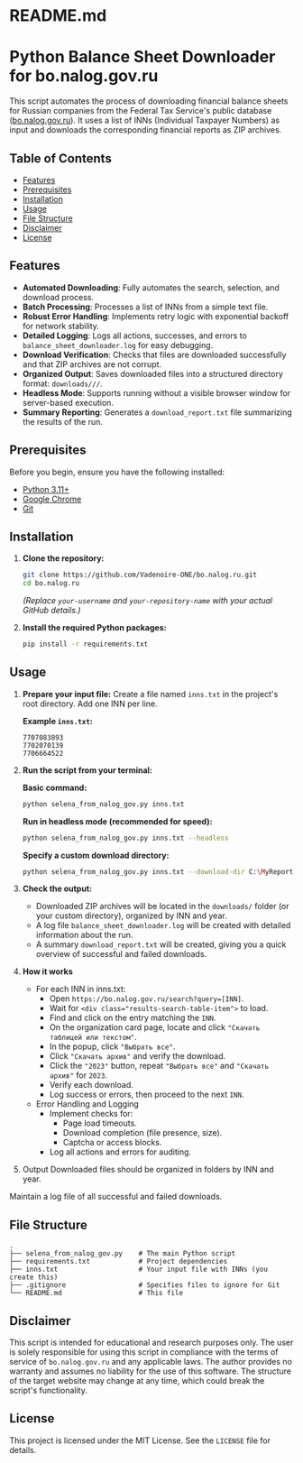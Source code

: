 # README.md

# Python Balance Sheet Downloader for bo.nalog.gov.ru





This script automates the process of downloading financial balance sheets for Russian companies from the Federal Tax Service's public database ([bo.nalog.gov.ru](https://bo.nalog.gov.ru/)). It uses a list of INNs (Individual Taxpayer Numbers) as input and downloads the corresponding financial reports as ZIP archives.

## Table of Contents

- [Features](#features)
- [Prerequisites](#prerequisites)
- [Installation](#installation)
- [Usage](#usage)
- [File Structure](#file-structure)
- [Disclaimer](#disclaimer)
- [License](#license)

## Features

- **Automated Downloading**: Fully automates the search, selection, and download process.
- **Batch Processing**: Processes a list of INNs from a simple text file.
- **Robust Error Handling**: Implements retry logic with exponential backoff for network stability.
- **Detailed Logging**: Logs all actions, successes, and errors to `balance_sheet_downloader.log` for easy debugging.
- **Download Verification**: Checks that files are downloaded successfully and that ZIP archives are not corrupt.
- **Organized Output**: Saves downloaded files into a structured directory format: `downloads///`.
- **Headless Mode**: Supports running without a visible browser window for server-based execution.
- **Summary Reporting**: Generates a `download_report.txt` file summarizing the results of the run.

## Prerequisites

Before you begin, ensure you have the following installed:

- [Python 3.11+](https://www.python.org/downloads/)
- [Google Chrome](https://www.google.com/chrome/)
- [Git](https://git-scm.com/downloads)

## Installation

1.  **Clone the repository:**
    ```bash
    git clone https://github.com/Vadenoire-ONE/bo.nalog.ru.git
    cd bo.nalog.ru
    ```
    *(Replace `your-username` and `your-repository-name` with your actual GitHub details.)*

2.  **Install the required Python packages:**
    ```bash
    pip install -r requirements.txt
    ```

## Usage

1.  **Prepare your input file:**
    Create a file named `inns.txt` in the project's root directory. Add one INN per line.

    **Example `inns.txt`:**
    ```
    7707083893
    7702070139
    7706664522
    ```

2.  **Run the script from your terminal:**

    **Basic command:**
    ```bash
    python selena_from_nalog_gov.py inns.txt
    ```

    **Run in headless mode (recommended for speed):**
    ```bash
    python selena_from_nalog_gov.py inns.txt --headless
    ```

    **Specify a custom download directory:**
    ```bash
    python selena_from_nalog_gov.py inns.txt --download-dir C:\MyReports --headless
    ```

3.  **Check the output:**
    -   Downloaded ZIP archives will be located in the `downloads/` folder (or your custom directory), organized by INN and year.
    -   A log file `balance_sheet_downloader.log` will be created with detailed information about the run.
    -   A summary `download_report.txt` will be created, giving you a quick overview of successful and failed downloads.

4. **How it works**
    - For each INN in inns.txt:
        - Open `https://bo.nalog.gov.ru/search?query=[INN]`.
        - Wait for `<div class="results-search-table-item">` to load.
        - Find and click on the entry matching the `INN`.
        - On the organization card page, locate and click `"Скачать таблицей или текстом"`.
        - In the popup, click `"Выбрать все"`.
        - Click `"Скачать архив"` and verify the download.
        - Click the `"2023"` button, repeat `"Выбрать все"` and `"Скачать архив"` for `2023`.
        - Verify each download.
        - Log success or errors, then proceed to the next `INN`.
    - Error Handling and Logging
        - Implement checks for:
            - Page load timeouts.
            - Download completion (file presence, size).
            - Captcha or access blocks.
        - Log all actions and errors for auditing.

5. Output
Downloaded files should be organized in folders by INN and year.

Maintain a log file of all successful and failed downloads.

## File Structure

```
.
├── selena_from_nalog_gov.py    # The main Python script
├── requirements.txt            # Project dependencies
├── inns.txt                    # Your input file with INNs (you create this)
├── .gitignore                  # Specifies files to ignore for Git
└── README.md                   # This file
```

## Disclaimer

This script is intended for educational and research purposes only. The user is solely responsible for using this script in compliance with the terms of service of `bo.nalog.gov.ru` and any applicable laws. The author provides no warranty and assumes no liability for the use of this software. The structure of the target website may change at any time, which could break the script's functionality.

## License

This project is licensed under the MIT License. See the `LICENSE` file for details.
